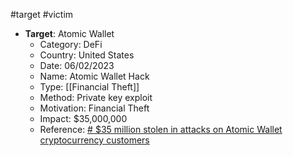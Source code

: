 #target #victim


- **Target**: Atomic Wallet
     - Category: DeFi
	- Country: United States
    - Date: 06/02/2023
    - Name: Atomic Wallet Hack
    - Type: [[Financial Theft]]
    - Method: Private key exploit
    - Motivation: Financial Theft
    - Impact: $35,000,000
    - Reference: [# $35 million stolen in attacks on Atomic Wallet cryptocurrency customers](https://therecord.media/millions-stolen-in-atomic-wallet-attack)
